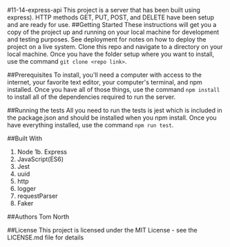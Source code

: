 #11-14-express-api
This project is a server that has been built using express). HTTP methods GET, PUT, POST, and DELETE
have been setup and are ready for use.
##Getting Started
These instructions will get you a copy of the project up and running on your local machine for development and testing purposes. See deployment for notes on how to deploy the project on a live system.
Clone this repo and navigate to a directory on your local machine. Once you have the folder setup where you want to install, use
the command ```git clone <repo link>```. 

##Prerequisites
To install, you'll need a computer with access to the internet, your favorite text editor, your computer's terminal,
and npm installed. Once you have all of those things, use the command ```npm install``` to install all of the dependencies 
required to run the server.

##Running the tests
All you need to run the tests is jest which is included in the package.json and should be installed when you npm install.
Once you have everything installed, use the command ```npm run test```.

##Built With
1. Node
1b. Express
2. JavaScript(ES6)
3. Jest
4. uuid
5. http
6. logger
7. requestParser
8. Faker

##Authors
Tom North

##License
This project is licensed under the MIT License - see the LICENSE.md file for details
